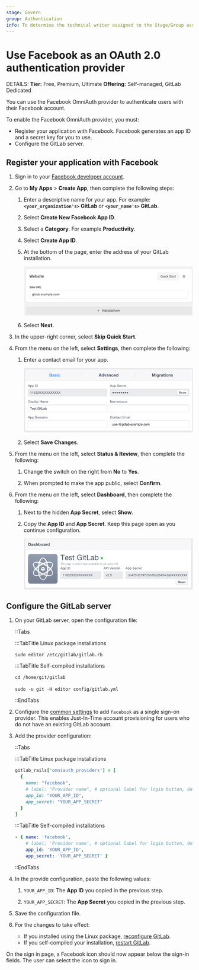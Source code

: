 ```yaml
---
stage: Govern
group: Authentication
info: To determine the technical writer assigned to the Stage/Group associated with this page, see https://handbook.gitlab.com/handbook/product/ux/technical-writing/#assignments
---
```


# Use Facebook as an OAuth 2.0 authentication provider

DETAILS:
**Tier:** Free, Premium, Ultimate
**Offering:** Self-managed, GitLab Dedicated

You can use the Facebook OmniAuth provider to authenticate users with their Facebook account.

To enable the Facebook OmniAuth provider, you must:

- Register your application with Facebook. Facebook generates an app ID and a secret key for you to use.
- Configure the GitLab server.

## Register your application with Facebook

1. Sign in to your [Facebook developer account](https://developers.facebook.com/).

1. Go to **My Apps** > **Create App**, then complete the following steps:

   1. Enter a descriptive name for your app. For example: **`<your_organization's>` GitLab** or **`<your_name's>` GitLab**.

   1. Select **Create New Facebook App ID**.

   1. Select a **Category**. For example **Productivity**.

   1. Select **Create App ID**.

   1. At the bottom of the page, enter the address of your GitLab installation.

      ![Facebook Website URL](img/facebook_website_url.png)

   1. Select **Next**.

1. In the upper-right corner, select **Skip Quick Start**.

1. From the menu on the left, select **Settings**, then complete the following:

   1. Enter a contact email for your app.

      ![Facebook App Settings](img/facebook_app_settings.png)

   1. Select **Save Changes**.

1. From the menu on the left, select **Status & Review**, then complete the following:

   1. Change the switch on the right from **No** to **Yes**.

   1. When prompted to make the app public, select **Confirm**.

1. From the menu on the left, select **Dashboard**, then complete the following:

   1. Next to the hidden **App Secret**, select **Show**.

   1. Copy the **App ID** and **App Secret**. Keep this page
      open as you continue configuration.

      ![Facebook API Keys](img/facebook_api_keys.png)

## Configure the GitLab server

1. On your GitLab server, open the configuration file:

   ::Tabs

   :::TabTitle Linux package installations

   ```shell
   sudo editor /etc/gitlab/gitlab.rb
   ```

   :::TabTitle Self-compiled installations

   ```shell
   cd /home/git/gitlab

   sudo -u git -H editor config/gitlab.yml
   ```

   ::EndTabs

1. Configure the [common settings](omniauth.md#configure-common-settings)
   to add `facebook` as a single sign-on provider. This enables Just-In-Time
   account provisioning for users who do not have an existing GitLab account.

1. Add the provider configuration:

   ::Tabs

   :::TabTitle Linux package installations

   ```ruby
   gitlab_rails['omniauth_providers'] = [
     {
       name: "facebook",
       # label: "Provider name", # optional label for login button, defaults to "Facebook"
       app_id: "YOUR_APP_ID",
       app_secret: "YOUR_APP_SECRET"
     }
   ]
   ```

   :::TabTitle Self-compiled installations

   ```yaml
   - { name: 'facebook',
       # label: 'Provider name', # optional label for login button, defaults to "Facebook"
       app_id: 'YOUR_APP_ID',
       app_secret: 'YOUR_APP_SECRET' }
   ```

   ::EndTabs

1. In the provide configuration, paste the following values:

   1. `YOUR_APP_ID`: The **App ID** you copied in the previous step.

   1. `YOUR_APP_SECRET`: The **App Secret** you copied in the previous step.

1. Save the configuration file.

1. For the changes to take effect:
   - If you installed using the Linux package, [reconfigure GitLab](../administration/restart_gitlab.md#reconfigure-a-linux-package-installation).
   - If you self-compiled your installation, [restart GitLab](../administration/restart_gitlab.md#self-compiled-installations).

On the sign in page, a Facebook icon should now appear below the sign-in fields.
The user can select the icon to sign in.
